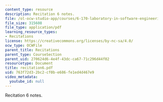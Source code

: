 ```yaml
---
content_type: resource
description: Recitation 6 notes.
file: /ol-ocw-studio-app/courses/6-170-laboratory-in-software-engineering-fall-2005/763f72d32bc2cf0be686fe1ed4d467e9_recitation6.pdf
file_size: 315608
file_type: application/pdf
learning_resource_types:
- Recitations
license: https://creativecommons.org/licenses/by-nc-sa/4.0/
ocw_type: OCWFile
parent_title: Recitations
parent_type: CourseSection
parent_uid: 270624d6-4e4f-43dc-ca67-71c296d44f02
resourcetype: Document
title: recitation6.pdf
uid: 763f72d3-2bc2-cf0b-e686-fe1ed4d467e9
video_metadata:
  youtube_id: null
---
```

Recitation 6 notes.